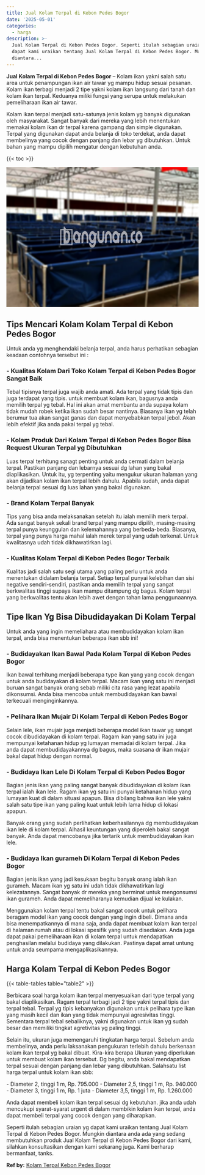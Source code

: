 ```yaml
---
title: Jual Kolam Terpal di Kebon Pedes Bogor
date: '2025-05-01'
categories:
  - harga
description: >-
  Jual Kolam Terpal di Kebon Pedes Bogor. Seperti itulah sebagian uraian yg
  dapat kami uraikan tentang Jual Kolam Terpal di Kebon Pedes Bogor. Mungkin
  diantara...
---
```


**Jual Kolam Terpal di Kebon Pedes Bogor** – Kolam ikan yakni salah satu area untuk penampungan ikan air tawar yg mampu hidup sesuai pesanan. Kolam ikan terbagi menjadi 2 tipe yakni kolam ikan langsung dari tanah dan kolam ikan terpal. Keduanya miliki fungsi yang serupa untuk melakukan pemeliharaan ikan air tawar.

Kolam ikan terpal menjadi satu-satunya jenis kolam yg banyak digunakan oleh masyarakat. Sangat banyak dari mereka yang lebih menentukan memakai kolam ikan dr terpal karena gampang dan simple digunakan. Terpal yang digunakan dapat anda belanja di toko terdekat, anda dapat membelinya yang cocok dengan panjang dan lebar yg dibutuhkan. Untuk bahan yang mampu dipilih mengatur dengan kebutuhan anda.

{{< toc >}}

![Jual Kolam Terpal di Kebon Pedes Bogor](/images/jual-kolam-terpal-10.png)

## Tips Mencari Kolam Kolam Terpal di Kebon Pedes Bogor

Untuk anda yg menghendaki belanja terpal, anda harus perhatikan sebagian keadaan contohnya tersebut ini :

### \- Kualitas Kolam Dari Toko Kolam Terpal di Kebon Pedes Bogor Sangat Baik

Tebal tipisnya terpal juga wajib anda amati. Ada terpal yang tidak tipis dan juga terdapat yang tipis. untuk membuat kolam ikan, bagusnya anda memilih terpal yg tebal. Hal ini akan amat membantu anda supaya kolam tidak mudah robek ketika ikan sudah besar nantinya. Biasanya ikan yg telah berumur tua akan sangat ganas dan dapat menyebabkan terpal jebol. Akan lebih efektif jika anda pakai terpal yg tebal.

### \- Kolam Produk Dari Kolam Terpal di Kebon Pedes Bogor Bisa Request Ukuran Terpal yg Dibutuhkan

Luas terpal terhitung sanagt penting untuk anda cermati dalam belanja terpal. Pastikan panjang dan lebarnya sesuai dg lahan yang bakal diaplikasikan. Untuk itu, yg terpenting yaitu mengukur ukuran halaman yang akan dijadikan kolam ikan terpal lebih dahulu. Apabila sudah, anda dapat belanja terpal sesuai dg luas lahan yang bakal digunakan.

### \- Brand Kolam Terpal Banyak

Tips yang bisa anda melaksanakan setelah itu ialah memilih merk terpal. Ada sangat banyak sekali brand terpal yang mampu dipilih, masing-masing terpal punya keunggulan dan kelemahannya yang berbeda-beda. Biasanya, terpal yang punya harga mahal ialah merek terpal yang udah terkenal. Untuk kwalitasnya udah tidak dikhawatirkan lagi.

### \- Kualitas Kolam Terpal di Kebon Pedes Bogor Terbaik

Kualitas jadi salah satu segi utama yang paling perlu untuk anda menentukan didalam belanja terpal. Setiap terpal punyai kelebihan dan sisi negative sendiri-sendiri, pastikan anda memilih terpal yang sangat berkwalitas tinggi supaya ikan mampu ditampung dg bagus. Kolam terpal yang berkwalitas tentu akan lebih awet dengan tahan lama penggunaannya.

## Tipe Ikan Yg Bisa Dibudidayakan Di Kolam Terpal

Untuk anda yang ingin memeliahara atau membudidayakan kolam ikan terpal, anda bisa menentukan beberapa ikan sbb ini!

### \- Budidayakan Ikan Bawal Pada Kolam Terpal di Kebon Pedes Bogor

Ikan bawal terhitung menjadi beberapa type ikan yang yang cocok dengan untuk anda budidayakan di kolam terpal. Macam ikan yang satu ini menjadi buruan sangat banyak orang sebab miliki cita rasa yang lezat apabila dikonsumsi. Anda bisa mencoba untuk membudidayakan kan bawal terkecuali menginginkannya.

### \- Pelihara Ikan Mujair Di Kolam Terpal di Kebon Pedes Bogor

Selain lele, ikan mujair juga menjadi beberapa model ikan tawar yg sangat cocok dibudidayakan di kolam terpal. Ragam ikan yang satu ini juga mempunyai ketahanan hidup yg lumayan memadai di kolam terpal. Jika anda dapat membudidayakannya dg bagus, maka suasana dr ikan mujair bakal dapat hidup dengan normal.

### \- Budidaya Ikan Lele Di Kolam Terpal di Kebon Pedes Bogor

Bagian jenis ikan yang paling sangat banyak dibudidayakan di kolam ikan terpal ialah ikan lele. Ragam ikan yg satu ini punyai ketahanan hidup yang lumayan kuat di dalam situasi apapun. Bisa dibilang bahwa ikan lele yakni salah satu tipe ikan yang paling kuat untuk lebih lama hidup di lokasi apapun.

Banyak orang yang sudah perlihatkan keberhasilannya dg membudidayakan ikan lele di kolam terpal. Alhasil keuntungan yang diperoleh bakal sangat banyak. Anda dapat mencobanya jika tertarik untuk membudidayakan ikan lele.

### \- Budidaya Ikan gurameh Di Kolam Terpal di Kebon Pedes Bogor

Bagian jenis ikan yang jadi kesukaan begitu banyak orang ialah ikan gurameh. Macam ikan yg satu ini udah tidak dikhawatirkan lagi kelezatannya. Sangat banyak dr mereka yang berminat untuk mengonsumsi ikan gurameh. Anda dapat memeliharanya kemudian dijual ke kulakan.

Menggunakan kolam terpal tentu bakal sangat cocok untuk pelihara beragam model ikan yang cocok dengan yang ingin dibeli. Dimana anda bisa menempatkannya di mana saja, anda dapat membuat kolam ikan terpal di halaman rumah atau di lokasi spesifik yang sudah disediakan. Anda juga dapat pakai pemeliharaan ikan di kolam terpal untuk mendapatkan penghasilan melalui budidaya yang dilakukan. Pastinya dapat amat untung untuk anda seumpama mengaplikasikannya.

## Harga Kolam Terpal di Kebon Pedes Bogor

{{< table-tables table="table2" >}}

Berbicara soal harga kolam ikan terpal menyesuaikan dari type terpal yang bakal diaplikasikan. Ragam terpal terbagi jadi 2 tipe yakni terpal tipis dan terpal tebal. Terpal yg tipis kebanyakan digunakan untuk pelihara type ikan yang masih kecil dan ikan yang tidak mempunyai agresivitas tinggi. Sementara terpal tebal sebaliknya, yakni digunakan untuk ikan yg sudah besar dan memiliki tingkat agretivitas yg paling tinggi.

Selain itu, ukuran juga memengaruhi tingkatan harga terpal. Sebelum anda membelinya, anda perlu laksanakan pengukuran terlebih dahulu berkenaan kolam ikan terpal yg bakal dibuat. Kira-kira berapa Ukuran yang diperlukan untuk membuat kolam ikan tersebut. Dg begitu, anda bakal mendapatkan terpal sesuai dengan panjang dan lebar yang dibutuhkan. Salahsatu list harga terpal untuk kolam ikan sbb:

\- Diameter 2, tinggi 1 m, Rp. 795.000 - Diameter 2,5, tinggi 1 m, Rp. 940.000 - Diameter 3, tinggi 1 m, Rp. 1 juta - Diameter 3,5, tinggi 1 m, Rp. 1.260.000

Anda dapat membeli kolam ikan terpal sesuai dg kebutuhan. jika anda udah mencukupi syarat-syarat urgent di dalam membikin kolam ikan terpal, anda dapat membeli terpal yang cocok dengan yang diharapkan.

Seperti itulah sebagian uraian yg dapat kami uraikan tentang Jual Kolam Terpal di Kebon Pedes Bogor. Mungkin diantara anda ada yang sedang membutuhkan produk Jual Kolam Terpal di Kebon Pedes Bogor dari kami, silahkan konsultasikan dengan kami sekarang juga. Kami berharap bermanfaat, tanks.

**Ref by:** [Kolam Terpal Kebon Pedes Bogor](https://id.wikipedia.org/wiki/Kolam)
